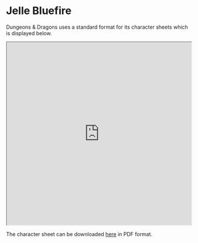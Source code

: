 # Jelle Bluefire
Dungeons & Dragons uses a standard format for its character sheets which is displayed below.

<iframe src="https://docs.google.com/viewer?url=https%3A%2F%2Fgithub.com%2Fjelle619%2Fjellezwie.rs%2Fraw%2Fmaster%2Fmkdocs%2Fcharacters%2Fdocs%2FDungeons%2520%2526%2520Dragons%2FJelle%2520Bluefire.pdf&embedded=true" style="width: 100%; height: 500px;"></iframe>

The character sheet can be downloaded [here](https://github.com/jelle619/jellezwie.rs/raw/master/mkdocs/characters/docs/Dungeons%20%26%20Dragons/Jelle%20Bluefire.pdf) in PDF format.
